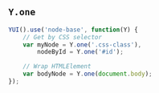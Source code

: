 ## `Y.one`

```javascript
YUI().use('node-base', function(Y) {
    // Get by CSS selector
    var myNode = Y.one('.css-class'),
        nodeById = Y.one('#id');

    // Wrap HTMLElement
    var bodyNode = Y.one(document.body);
});
```
<!-- .element: class="fragment" -->
